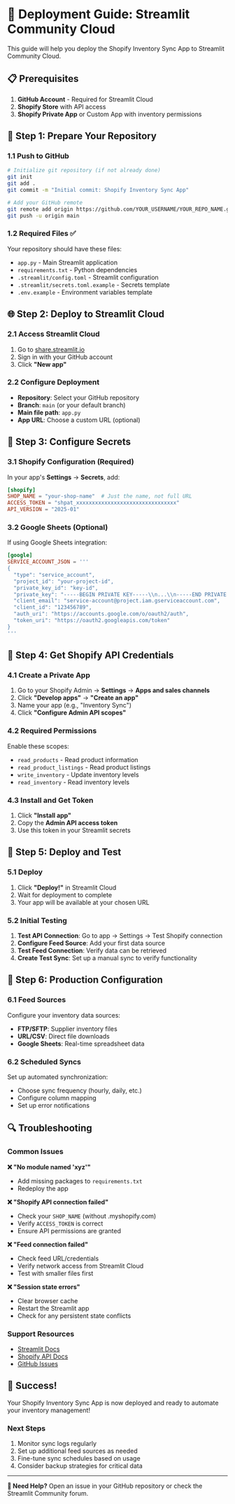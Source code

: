 # 🚀 Deployment Guide: Streamlit Community Cloud

This guide will help you deploy the Shopify Inventory Sync App to Streamlit Community Cloud.

## 📋 Prerequisites

1. **GitHub Account** - Required for Streamlit Cloud
2. **Shopify Store** with API access
3. **Shopify Private App** or Custom App with inventory permissions

## 🔧 Step 1: Prepare Your Repository

### 1.1 Push to GitHub
```bash
# Initialize git repository (if not already done)
git init
git add .
git commit -m "Initial commit: Shopify Inventory Sync App"

# Add your GitHub remote
git remote add origin https://github.com/YOUR_USERNAME/YOUR_REPO_NAME.git
git push -u origin main
```

### 1.2 Required Files ✅
Your repository should have these files:
- `app.py` - Main Streamlit application
- `requirements.txt` - Python dependencies
- `.streamlit/config.toml` - Streamlit configuration
- `.streamlit/secrets.toml.example` - Secrets template
- `.env.example` - Environment variables template

## 🌐 Step 2: Deploy to Streamlit Cloud

### 2.1 Access Streamlit Cloud
1. Go to [share.streamlit.io](https://share.streamlit.io)
2. Sign in with your GitHub account
3. Click **"New app"**

### 2.2 Configure Deployment
- **Repository**: Select your GitHub repository
- **Branch**: `main` (or your default branch)
- **Main file path**: `app.py`
- **App URL**: Choose a custom URL (optional)

## 🔐 Step 3: Configure Secrets

### 3.1 Shopify Configuration (Required)
In your app's **Settings** → **Secrets**, add:

```toml
[shopify]
SHOP_NAME = "your-shop-name"  # Just the name, not full URL
ACCESS_TOKEN = "shpat_xxxxxxxxxxxxxxxxxxxxxxxxxxxxxxxx"
API_VERSION = "2025-01"
```

### 3.2 Google Sheets (Optional)
If using Google Sheets integration:

```toml
[google]
SERVICE_ACCOUNT_JSON = '''
{
  "type": "service_account",
  "project_id": "your-project-id",
  "private_key_id": "key-id",
  "private_key": "-----BEGIN PRIVATE KEY-----\\n...\\n-----END PRIVATE KEY-----\\n",
  "client_email": "service-account@project.iam.gserviceaccount.com",
  "client_id": "123456789",
  "auth_uri": "https://accounts.google.com/o/oauth2/auth",
  "token_uri": "https://oauth2.googleapis.com/token"
}
'''
```

## 🎯 Step 4: Get Shopify API Credentials

### 4.1 Create a Private App
1. Go to your Shopify Admin → **Settings** → **Apps and sales channels**
2. Click **"Develop apps"** → **"Create an app"**
3. Name your app (e.g., "Inventory Sync")
4. Click **"Configure Admin API scopes"**

### 4.2 Required Permissions
Enable these scopes:
- `read_products` - Read product information
- `read_product_listings` - Read product listings  
- `write_inventory` - Update inventory levels
- `read_inventory` - Read inventory levels

### 4.3 Install and Get Token
1. Click **"Install app"**
2. Copy the **Admin API access token**
3. Use this token in your Streamlit secrets

## 🔄 Step 5: Deploy and Test

### 5.1 Deploy
1. Click **"Deploy!"** in Streamlit Cloud
2. Wait for deployment to complete
3. Your app will be available at your chosen URL

### 5.2 Initial Testing
1. **Test API Connection**: Go to app → Settings → Test Shopify connection
2. **Configure Feed Source**: Add your first data source
3. **Test Feed Connection**: Verify data can be retrieved
4. **Create Test Sync**: Set up a manual sync to verify functionality

## 🔧 Step 6: Production Configuration

### 6.1 Feed Sources
Configure your inventory data sources:
- **FTP/SFTP**: Supplier inventory files
- **URL/CSV**: Direct file downloads
- **Google Sheets**: Real-time spreadsheet data

### 6.2 Scheduled Syncs
Set up automated synchronization:
- Choose sync frequency (hourly, daily, etc.)
- Configure column mapping
- Set up error notifications

## 🔍 Troubleshooting

### Common Issues

**❌ "No module named 'xyz'"**
- Add missing packages to `requirements.txt`
- Redeploy the app

**❌ "Shopify API connection failed"**
- Check your `SHOP_NAME` (without .myshopify.com)
- Verify `ACCESS_TOKEN` is correct
- Ensure API permissions are granted

**❌ "Feed connection failed"**
- Check feed URL/credentials
- Verify network access from Streamlit Cloud
- Test with smaller files first

**❌ "Session state errors"**
- Clear browser cache
- Restart the Streamlit app
- Check for any persistent state conflicts

### Support Resources
- [Streamlit Docs](https://docs.streamlit.io/)
- [Shopify API Docs](https://shopify.dev/docs/admin-api)
- [GitHub Issues](https://github.com/YOUR_USERNAME/YOUR_REPO_NAME/issues)

## 🎉 Success!

Your Shopify Inventory Sync App is now deployed and ready to automate your inventory management!

### Next Steps
1. Monitor sync logs regularly
2. Set up additional feed sources as needed
3. Fine-tune sync schedules based on usage
4. Consider backup strategies for critical data

---

**📧 Need Help?** Open an issue in your GitHub repository or check the Streamlit Community forum.